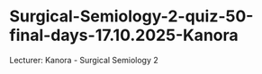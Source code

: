# Surgical-Semiology-2-quiz-50-final-days-17.10.2025-Kanora
Lecturer: Kanora - Surgical Semiology 2
